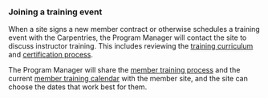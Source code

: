 ### Joining a training event

When a site signs a new member contract or otherwise schedules a training event with the Carpentries, the Program Manager will contact the site to discuss instructor training.  This includes reviewing the [training curriculum](https://carpentries.github.io/instructor-training/) and [certification process](https://carpentries.github.io/instructor-training/checkout/).  

The Program Manager will share the [member training process](http://carpentries.github.io/instructor-training/members/) and the current [member training calendar](https://carpentries.github.io/instructor-training/training_calendar/) with the member site, and the site can choose the dates that work best for them.

